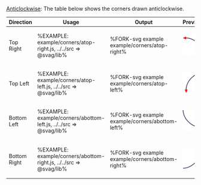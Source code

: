 
[Anticlockwise](t): The table below shows the corners drawn anticlockwise.

<table>
 <thead>
  <tr>
   <th>Direction</th>
   <th>Usage</th>
   <th>Output</th>
   <th>Preview</th>
  </tr>
 </thead>
 <tbody>
  <tr>
   <td>Top Right</td>
   <td>

%EXAMPLE: example/corners/atop-right.js, ../../src => @svag/lib%
  </td>
   <td>

%FORK-svg example example/corners/atop-right%
  </td>
   <td>

![anticlockwise top-right](images/corners/atop-right.svg)
</td>
  </tr>
  <tr>
   <td>Top Left</td>
   <td>

%EXAMPLE: example/corners/atop-left.js, ../../src => @svag/lib%
   </td>
   <td>

%FORK-svg example example/corners/atop-left%
</td>
   <td>

![anticlockwise top-left](images/corners/atop-left.svg)
</td>
  </tr>
  <tr>
   <td>Bottom Left</td>
   <td>

%EXAMPLE: example/corners/abottom-left.js, ../../src => @svag/lib%
   </td>
   <td>

%FORK-svg example example/corners/abottom-left%
</td>
   <td>

![anticlockwise bottom-left](images/corners/abottom-left.svg)
</td>
  </tr>
  <tr>
   <td>Bottom Right</td>
   <td>

%EXAMPLE: example/corners/abottom-right.js, ../../src => @svag/lib%
   </td>
   <td>

%FORK-svg example example/corners/abottom-right%
  </td>
   <td>

![anticlockwise bottom-right](images/corners/abottom-right.svg)
</td>
  </tr>
 </tbody>
</table>
